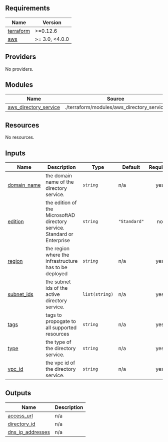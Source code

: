 ## Requirements

| Name | Version |
|------|---------|
| <a name="requirement_terraform"></a> [terraform](#requirement\_terraform) | >=0.12.6 |
| <a name="requirement_aws"></a> [aws](#requirement\_aws) | >= 3.0, <4.0.0 |

## Providers

No providers.

## Modules

| Name | Source | Version |
|------|--------|---------|
| <a name="module_aws_directory_service"></a> [aws\_directory\_service](#module\_aws\_directory\_service) | ./terraform/modules/aws_directory_service | n/a |

## Resources

No resources.

## Inputs

| Name | Description | Type | Default | Required |
|------|-------------|------|---------|:--------:|
| <a name="input_domain_name"></a> [domain\_name](#input\_domain\_name) | the domain name of the directory service. | `string` | n/a | yes |
| <a name="input_edition"></a> [edition](#input\_edition) | the edition of the MicrosoftAD  directory service. Standard or Enterprise | `string` | `"Standard"` | no |
| <a name="input_region"></a> [region](#input\_region) | the region where the infrastructure has to be deployed | `string` | n/a | yes |
| <a name="input_subnet_ids"></a> [subnet\_ids](#input\_subnet\_ids) | the subnet ids of the active directory service. | `list(string)` | n/a | yes |
| <a name="input_tags"></a> [tags](#input\_tags) | tags to propogate to all supported resources | `string` | n/a | yes |
| <a name="input_type"></a> [type](#input\_type) | the type of the  directory service. | `string` | n/a | yes |
| <a name="input_vpc_id"></a> [vpc\_id](#input\_vpc\_id) | the vpc id of the  directory service. | `string` | n/a | yes |

## Outputs

| Name | Description |
|------|-------------|
| <a name="output_access_url"></a> [access\_url](#output\_access\_url) | n/a |
| <a name="output_directory_id"></a> [directory\_id](#output\_directory\_id) | n/a |
| <a name="output_dns_ip_addresses"></a> [dns\_ip\_addresses](#output\_dns\_ip\_addresses) | n/a |
